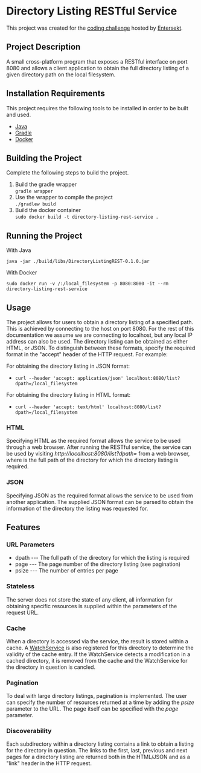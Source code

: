 # Directory Listing RESTful Service #

This project was created for the [coding challenge](https://github.com/entersekt/compsci_open-day_challenge_2017) hosted by [Entersekt](https://www.entersekt.com/).

## Project Description ##
A small cross-platform program that exposes a RESTful interface on port 8080 and allows a client application to obtain the full directory listing of a given directory path on the local filesystem.

## Installation Requirements ##
This project requires the following tools to be installed in order to be built and used.

* [Java](https://www.java.com/en/)
* [Gradle](https://gradle.org/)
* [Docker](https://www.docker.com/)

## Building the Project ##
Complete the following steps to build the project.

1. Build the gradle wrapper  
`gradle wrapper`
1. Use the wrapper to compile the project  
`./gradlew build`
1. Build the docker container  
`sudo docker build -t directory-listing-rest-service .`

## Running the Project ##
With Java

`java -jar ./build/libs/DirectoryListingREST-0.1.0.jar`

With Docker

`sudo docker run -v /:/local_filesystem -p 8080:8080 -it --rm directory-listing-rest-service`

## Usage ##
The project allows for users to obtain a directory listing of a specified path.
This is achieved by connecting to the host on port 8080.
For the rest of this documentation we assume we are connecting to localhost, but any local IP address can also be used.
The directory listing can be obtained as either HTML, or JSON.
To distinguish between these formats, specify the required format in the "accept" header of the HTTP request.
For example:

For obtaining the directory listing in JSON format:

* `curl --header 'accept: application/json' localhost:8080/list?dpath=/local_filesystem`

For obtaining the directory listing in HTML format:

* `curl --header 'accept: text/html' localhost:8080/list?dpath=/local_filesystem`

### HTML ###
Specifying HTML as the required format allows the service to be used through a web browser.
After running the RESTful service, the service can be used by visiting *http://localhost:8080/list?dpath=<path>* from a web browser, where <path> is the full path of the directory for which the directory listing is required. 
 
### JSON ###
Specifying JSON as the required format allows the service to be used from another application.
The supplied JSON format can be parsed to obtain the information of the directory the listing was requested for. 

## Features ##

### URL Parameters ###

* dpath --- The full path of the directory for which the listing is required
* page --- The page number of the directory listing (see pagination)
* psize --- The number of entries per page

### Stateless ###
The server does not store the state of any client, all information for obtaining specific resources is supplied within the parameters of the request URL.

### Cache ###
When a directory is accessed via the service, the result is stored within a cache.
A [WatchService](https://docs.oracle.com/javase/7/docs/api/java/nio/file/WatchService.html) is also registered for this directory to determine the validity of the cache entry.
If the WatchService detects a modification in a cached directory, it is removed from the cache and the WatchService for the directory in question is cancled.

### Pagination ###
To deal with large directory listings, pagination is implemented.
The user can specify the number of resources returned at a time by adding the *psize* parameter to the URL.
The page itself can be specified with the *page* parameter.

### Discoverability ###
Each subdirectory within a directory listing contains a link to obtain a listing for the directory in question.
The links to the first, last, previous and next pages for a directory listing are returned both in the HTML/JSON and as a "link" header in the HTTP request.
